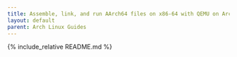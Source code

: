 ```yaml
---
title: Assemble, link, and run AArch64 files on x86-64 with QEMU on Arch Linux
layout: default
parent: Arch Linux Guides
---
```


{% include_relative README.md %}
